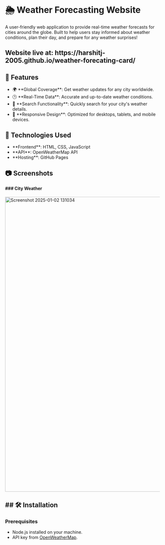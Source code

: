 <h1>🌦️ Weather Forecasting Website</h1>

<p>A user-friendly web application to provide real-time weather forecasts for cities around the globe. Built to help users stay informed about weather conditions, plan their day, and prepare for any weather surprises!</p>

<h2>Website live at: https://harshitj-2005.github.io/weather-forecating-card/</h2>

<h2>🌟 Features</h2>  
<ul>
<li> 🌍 **Global Coverage**: Get weather updates for any city worldwide.</li>
<li> 🕒 **Real-Time Data**: Accurate and up-to-date weather conditions.</li>
<li> 📌 **Search Functionality**: Quickly search for your city's weather details.</li>
<li> 🎨 **Responsive Design**: Optimized for desktops, tablets, and mobile devices.</li> 
</ul>


<h2> 🚀 Technologies Used</h2>
<ul>
<li> **Frontend**: HTML, CSS, JavaScript</li>
<li>**API**: OpenWeatherMap API</li> 
<li>**Hosting**: GitHub Pages</li>
</ul>


<h2>📷 Screenshots</h2>
 
<h4>### City Weather</h4>  

<img width="959" alt="Screenshot 2025-01-02 131034" src="https://github.com/user-attachments/assets/346eabaf-e672-4406-b21f-a7fd1406fe17" />


<h2>## 🛠️ Installation</h2>

### Prerequisites  
- Node.js installed on your machine.  
- API key from [OpenWeatherMap](https://openweathermap.org/api).  
 
